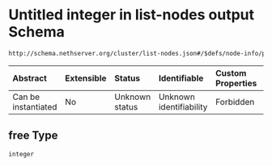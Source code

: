 # Untitled integer in list-nodes output Schema

```txt
http://schema.nethserver.org/cluster/list-nodes.json#/$defs/node-info/properties/swap/properties/free
```



| Abstract            | Extensible | Status         | Identifiable            | Custom Properties | Additional Properties | Access Restrictions | Defined In                                                          |
| :------------------ | :--------- | :------------- | :---------------------- | :---------------- | :-------------------- | :------------------ | :------------------------------------------------------------------ |
| Can be instantiated | No         | Unknown status | Unknown identifiability | Forbidden         | Allowed               | none                | [list-nodes.json\*](cluster/list-nodes.json "open original schema") |

## free Type

`integer`
